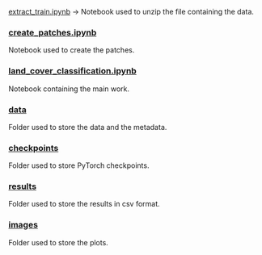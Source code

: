 [extract_train.ipynb](./extract_train.ipynb) &rightarrow; Notebook used to unzip the file containing the data.

### [create_patches.ipynb](./create_patches.ipynb)
Notebook used to create the patches.

### [land_cover_classification.ipynb](./land_cover_classification.ipynb)
Notebook containing the main work.

### [data](./data)
Folder used to store the data and the metadata.

### [checkpoints](./checkpoints)
Folder used to store PyTorch checkpoints.

### [results](./results)
Folder used to store the results in csv format.

### [images](./images)
Folder used to store the plots.
